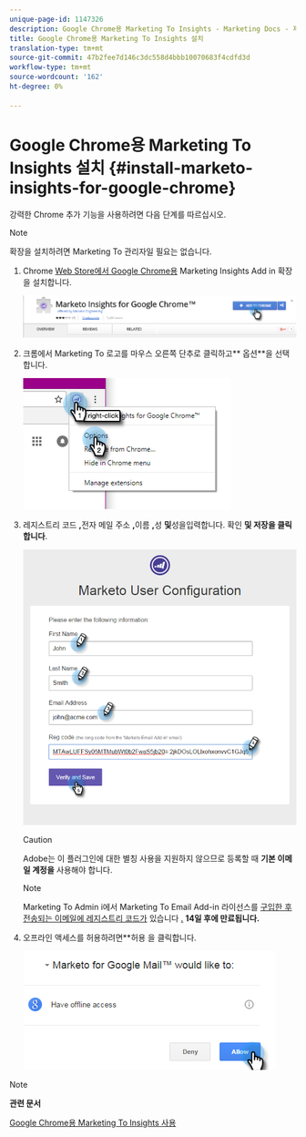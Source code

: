 ```yaml
---
unique-page-id: 1147326
description: Google Chrome용 Marketing To Insights - Marketing Docs - 제품 설명서 설치
title: Google Chrome용 Marketing To Insights 설치
translation-type: tm+mt
source-git-commit: 47b2fee7d146c3dc558d4bbb10070683f4cdfd3d
workflow-type: tm+mt
source-wordcount: '162'
ht-degree: 0%

---
```



# Google Chrome용 Marketing To Insights 설치 {#install-marketo-insights-for-google-chrome}

강력한 Chrome 추가 기능을 사용하려면 다음 단계를 따르십시오.

>[!NOTE]
>
>확장을 설치하려면 Marketing To 관리자일 필요는 없습니다.

1. Chrome [Web Store에서 Google Chrome용](https://chrome.google.com/webstore/detail/marketo-for-google-mail/jjkfbhajlmoeegbjgjipliamplidmbjb) Marketing Insights Add in 확장을 설치합니다.

   ![](assets/image2015-10-5-10-3a24-3a7.png)

1. 크롬에서 Marketing To 로고를 마우스 오른쪽 단추로 클릭하고** 옵션**을 선택합니다.

   ![](assets/two.png)

1. 레지스트리 코드 **,**&#x200B;전자 메일 주소 **,**&#x200B;이름 **,**&#x200B;성 **및**&#x200B;성을입력합니다. 확인 **및 저장을 클릭합니다**.

   ![](assets/three.png)

   >[!CAUTION]
   >
   >Adobe는 이 플러그인에 대한 별칭 사용을 지원하지 않으므로 등록할 때 **기본 이메일 계정을** 사용해야 합니다.

   >[!NOTE]
   >
   >Marketing To Admin i에서 Marketing To Email Add-in 라이선스를 [구입한 후 전송되는 이메일에 레지스트리 코드가](http://docs.marketo.com/pages/viewpage.action?pageid=7510848) 있습니다 [](../../../product-docs/marketo-sales-insight/msi-outlook-plugin/issue-a-marketo-email-add-in-license.md) [.](http://docs.marketo.com/pages/viewpage.action?pageid=7510848) **14일 후에 만료됩니다.**

1. 오프라인 액세스를 허용하려면**허용 을 클릭합니다.

   ![](assets/image2015-10-5-10-3a34-3a1.png)

>[!NOTE]
>
>**관련 문서**
>
>[Google Chrome용 Marketing To Insights 사용](using-marketo-insights-for-google-chrome.md)

